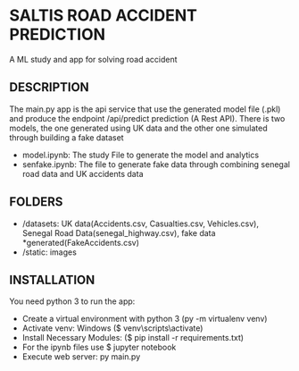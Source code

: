 # SALTIS ROAD ACCIDENT PREDICTION 
A ML study and app for solving road accident 

## DESCRIPTION
The main.py app is the api service that use the generated model file (.pkl) 
and produce the endpoint /api/predict prediction (A Rest API).
There is two models, the one generated using UK data and the other one simulated through building
a fake dataset
- model.ipynb: The study File to generate the model and analytics
- senfake.ipynb: The file to generate fake data through combining senegal road data and UK accidents data

## FOLDERS
- /datasets: UK data(Accidents.csv, Casualties.csv, Vehicles.csv), Senegal Road Data(senegal_highway.csv),
  fake data *generated(FakeAccidents.csv)
- /static: images

## INSTALLATION
You need python 3 to run the app:
- Create a virtual environment with python 3 (py -m virtualenv venv)
- Activate venv: Windows ($ venv\scripts\activate)
- Install Necessary Modules: ($ pip install -r requirements.txt)
- For the ipynb files use $ jupyter notebook
- Execute web server: py main.py 
  
  
